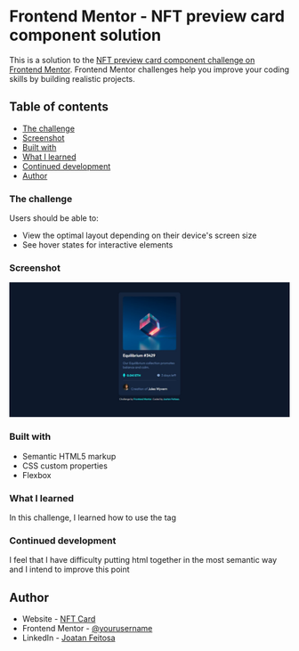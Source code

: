 # Frontend Mentor - NFT preview card component solution

This is a solution to the [NFT preview card component challenge on Frontend Mentor](https://www.frontendmentor.io/challenges/nft-preview-card-component-SbdUL_w0U). Frontend Mentor challenges help you improve your coding skills by building realistic projects. 

## Table of contents

  - [The challenge](#the-challenge)
  - [Screenshot](#screenshot)
  - [Built with](#built-with)
  - [What I learned](#what-i-learned)
  - [Continued development](#continued-development)
  - [Author](#author)


### The challenge

Users should be able to:

- View the optimal layout depending on their device's screen size
- See hover states for interactive elements

### Screenshot

![](./images/screenshot-result.jpg)

### Built with

- Semantic HTML5 markup
- CSS custom properties
- Flexbox


### What I learned

In this challenge, I learned how to use the <span> tag

### Continued development

I feel that I have difficulty putting html together in the most semantic way and I intend to improve this point


## Author

- Website - [NFT Card](https://joatancarlos.github.io/nft-challenge/)
- Frontend Mentor - [@yourusername](https://www.frontendmentor.io/profile/yourusername)
- LinkedIn - [Joatan Feitosa](www.linkedin.com/in/joatan-feitosa
)
